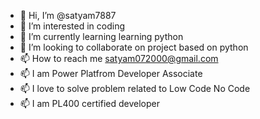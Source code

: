 - 👋 Hi, I’m @satyam7887
- 👀 I’m interested in coding 
- 🌱 I’m currently learning learning python
- 💞️ I’m looking to collaborate on project based on python
- 📫 How to reach me satyam072000@gmail.com
- 📫 I am Power Platfrom Developer Associate
- 📫 I love to solve problem related to Low Code No Code
- 📫 I am PL400 certified developer
<!---
satyam7887/satyam7887 is a ✨ special ✨ repository because its `README.md` (this file) appears on your GitHub profile.
You can click the Preview link to take a look at your changes.
--->
